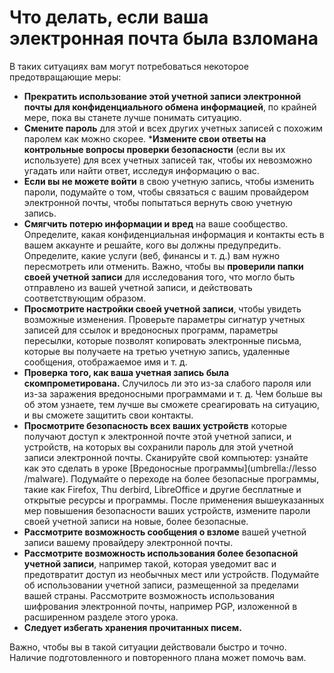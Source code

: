 [Title]: # (Что делать, если ваша электронная почта была взломана)
[Order]: # (12)

# Что делать, если ваша электронная почта была взломана

В таких ситуациях вам могут потребоваться некоторое предотвращающие меры:

* **Прекратить использование этой учетной записи электронной почты для конфиденциального обмена информацией**, по крайней мере, пока вы станете лучше понимать ситуацию.
* **Смените пароль** для этой и всех других учетных записей с похожим паролем как можно скорее. 
***Измените свои ответы на контрольные вопросы проверки безопасности** (если вы их используете) для всех учетных записей так, чтобы их невозможно угадать или найти ответ, исследуя информацию о вас.
* **Если вы не можете войти** в свою учетную запись, чтобы изменить пароли, подумайте о том, чтобы связаться с вашим провайдером электронной почты, чтобы попытаться вернуть свою учетную запись.
* **Смягчить потерю информации и вред** на ваше сообщество. Определите, какая конфиденциальная информация и контакты есть в вашем аккаунте и решайте, кого вы должны предупредить. Определите, какие услуги (веб, финансы и т. д.) вам нужно пересмотреть или отменить. Важно, чтобы вы **проверили папки своей учетной записи** для исследования того, что могло быть отправлено из вашей учетной записи, и действовать соответствующим образом.
* **Просмотрите настройки своей учетной записи**, чтобы увидеть возможные изменения. Проверьте параметры сигнатур учетных записей для ссылок и вредоносных программ, параметры пересылки, которые позволят копировать электронные письма, которые вы получаете на третью учетную запись, удаленные сообщения, отображаемое имя и т. д.
* **Проверка того, как ваша учетная запись была скомпрометирована.** Случилось ли это из-за слабого пароля или из-за заражения вредоносными программами и т. д. Чем больше вы об этом узнаете, тем лучше вы сможете среагировать на ситуацию, и вы сможете защитить свои контакты.
* **Просмотрите безопасность всех ваших устройств** которые получают доступ к электронной почте этой учетной записи, и устройств, на которых вы сохранили пароль для этой учетной записи электронной почты. Сканируйте свой компьютер: узнайте как это сделать в уроке [Вредоносные программы](umbrella://lesso
/malware). Подумайте о переходе на более безопасные программы, такие как Firefox, Thu
derbird, LibreOffice и другие бесплатные и открытые ресурсы и программы. После применения вышеуказанных мер повышения безопасности ваших устройств, измените пароли своей учетной записи на новые, более безопасные.
* **Рассмотрите возможность сообщения о взломе** вашей учетной записи вашему провайдеру электронной почты.
* **Рассмотрите возможность использования более безопасной учетной записи**, например такой, которая уведомит вас и предотвратит доступ из необычных мест или устройств. Подумайте об использовании учетной записи, размещенной за пределами вашей страны. Рассмотрите возможность использования шифрования электронной почты, например PGP, изложенной в расширенном разделе этого урока.
* **Следует избегать хранения прочитанных писем.**

Важно, чтобы вы в такой ситуации действовали быстро и точно. Наличие подготовленного и повторенного плана может помочь вам.